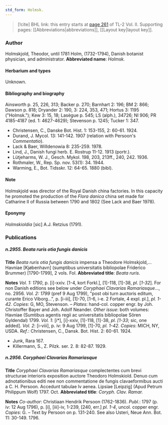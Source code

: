 ```yaml
---
std_form: Holmsk.
---
```


> [!cite] BHL link: this entry starts at [page 261](https://www.biodiversitylibrary.org/page/33068503) of TL-2 Vol. II.
> Supporting pages: [[Abbreviations|abbreviations]], [[Layout key|layout key]].

### Author

Holmskjold, Theodor, until 1781 Holm, (1732-1794), Danish botanist physician, and administrator. 
**Abbreviated name**: *Holmsk.*

#### Herbarium and types

Unknown.

#### Bibliography and biography

Ainsworth p. 25, 226, 313; Backer p. 270; Barnhart 2: 196; BM 2: 866; Dawson p. 818; Dryander 2: 190, 3: 224, 353, 471; Hortus 3: 1195 ("Holmsk."); Kew 3: 15, 18; Lasègue p. 545; LS (alph.), 34726; NI 906; PR 4185-4187 (ed. 1: 4627-4629); Stevenson p. 1245; Tucker 1: 347.
- Christensen, C., Danske Bot. Hist. 1: 153-155, 2: 60-61. 1924.
- Durand, J. Mycol. 13: 141-142. 1907 (relation with Persoon's *Commentatio*).
- Lack & Baer, Willdenowia 8: 235-259. 1978.
- Lind, J., Danish fungi herb. E. Rostrup 11-12. 1913 (portr.).
- Lütjeharms, W. J., Gesch. Mykol. 198, 203, 213ff., 240, 242. 1936.
- Rothmaler, W., Rep. Sp. nov. 53(1): 34. 1944.
- Warming, E., Bot. Tidsskr. 12: 64-65. 1880 (bibl).

#### Note

Holmskjold was director of the Royal Danish china factories. In this capacity he promoted the production of the *Flora danica* china set made for Catharine II of Russia between 1790 and 1802 (See Lack and Baer 1978).

#### Eponymy

*Holmskioldia* \[sic\] A.J. Retzius (1791).

### Publications

##### n.2955. Beata ruris otia fungis danicis

**Title**
*Beata ruris otia fungis danicis* impensa a Theodore Holmskjold,... Havniae \[Kjøbenhavn\] (sumptibus universitatis bibliopolae Friderico Brummer) \[1790-1799\], 2 vols. Fol.
**Abbreviated title**: *Beata ruris*.

**Notes**
*Vol. 1: 1790*, p. \[i\]-xxiv. \[1-4, kort Forkl.\], \[1\]-118, \[1\]-38, *pl*. \[*1-32*\]. For non Danish editions see below under *Coryphaei Clavarias Ramariasque*..., no. 2956.
*Vol. 2: 1799* (pref 9 Aug 1799), "post obi turn auctoris editum, curante Erico Viborg...", p. \[i-iii\], \[1\]-70, \[1-6, i-e. 2 Fortale, 4 expl. pl.\], *pl. 1-42.*
*Copies*: G, MO, Stevenson. – *Plates*: hand-col. copper engr. by Joh. Christoffer Bayer and Joh. Adolf Neander.
*Other issue*: both volumes: Havniae (Sumtibus agentis regii ac universitatis bibliopolae Sören Gyldendal) 1799.
*Vol. 1*: \[i\*\], \[i\]-xxiv, \[1\]-118, \[1\]-38, *pl. \[1-33*; sic, one added\].
*Vol. 2*: \[i-viii\], p. iv: 9 Aug 1799, \[1\]-70, *pl. 1-42.*
*Copies*: MICH, NY, USDA.
*Ref*.: Christensen, C., Dansk. Bot. Hist. 2: 60-61. 1924.
- Junk, Rara 167.
- Killermann, S., Z. Pilzk. ser. 2. 8: 82-87. 1929.

##### n.2956. Coryphaei Clavarias Ramariasque

**Title**
*Coryphaei Clavarias Ramariasque* complectentes cum brevi structurae interioris exposition auctore Theodoro Holmskiold. Denuo cum adnotationibus editi nee non commentatione de fungis clavaeformibus aucti a C. H. Persoon. Accedunt tabulae lv aenea. Lipsiae \[Leipzig\] (Apud Petrum Philippum Wolf) 1797. Oct.
**Abbreviated title**: *Coryph. Clav. Ramar.*

**Notes**
*Co-author*: Christiaan Hendrik Persoon (1762-1836).
*Publ*.: 1797 (p. iv: 12 Aug 1796), p. \[i\], \[iii\]-iv, 1-239, \[240, err.\] *pl. 1-4*, uncol. copper engr.
*Copies*: G. – Text by Persoon on p. 131-240. See also Usteri, Neue Ann. Bot. 11: 30-149. 1796.

